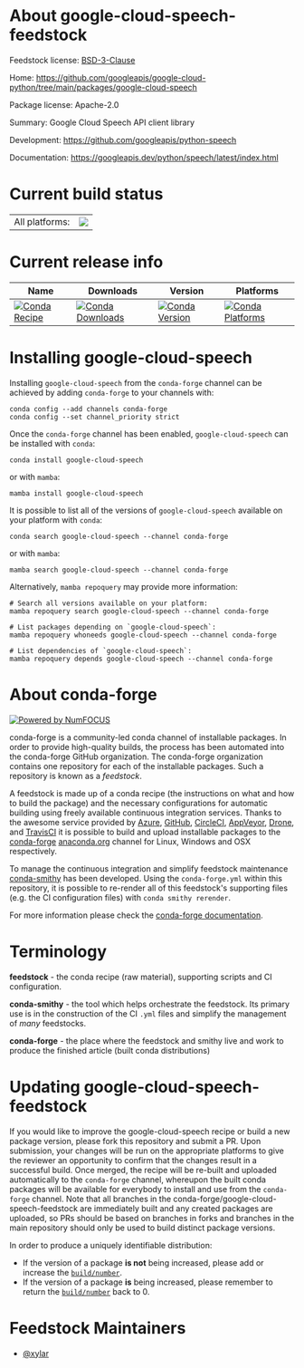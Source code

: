 About google-cloud-speech-feedstock
===================================

Feedstock license: [BSD-3-Clause](https://github.com/conda-forge/google-cloud-speech-feedstock/blob/main/LICENSE.txt)

Home: https://github.com/googleapis/google-cloud-python/tree/main/packages/google-cloud-speech

Package license: Apache-2.0

Summary: Google Cloud Speech API client library

Development: https://github.com/googleapis/python-speech

Documentation: https://googleapis.dev/python/speech/latest/index.html

Current build status
====================


<table><tr><td>All platforms:</td>
    <td>
      <a href="https://dev.azure.com/conda-forge/feedstock-builds/_build/latest?definitionId=12022&branchName=main">
        <img src="https://dev.azure.com/conda-forge/feedstock-builds/_apis/build/status/google-cloud-speech-feedstock?branchName=main">
      </a>
    </td>
  </tr>
</table>

Current release info
====================

| Name | Downloads | Version | Platforms |
| --- | --- | --- | --- |
| [![Conda Recipe](https://img.shields.io/badge/recipe-google--cloud--speech-green.svg)](https://anaconda.org/conda-forge/google-cloud-speech) | [![Conda Downloads](https://img.shields.io/conda/dn/conda-forge/google-cloud-speech.svg)](https://anaconda.org/conda-forge/google-cloud-speech) | [![Conda Version](https://img.shields.io/conda/vn/conda-forge/google-cloud-speech.svg)](https://anaconda.org/conda-forge/google-cloud-speech) | [![Conda Platforms](https://img.shields.io/conda/pn/conda-forge/google-cloud-speech.svg)](https://anaconda.org/conda-forge/google-cloud-speech) |

Installing google-cloud-speech
==============================

Installing `google-cloud-speech` from the `conda-forge` channel can be achieved by adding `conda-forge` to your channels with:

```
conda config --add channels conda-forge
conda config --set channel_priority strict
```

Once the `conda-forge` channel has been enabled, `google-cloud-speech` can be installed with `conda`:

```
conda install google-cloud-speech
```

or with `mamba`:

```
mamba install google-cloud-speech
```

It is possible to list all of the versions of `google-cloud-speech` available on your platform with `conda`:

```
conda search google-cloud-speech --channel conda-forge
```

or with `mamba`:

```
mamba search google-cloud-speech --channel conda-forge
```

Alternatively, `mamba repoquery` may provide more information:

```
# Search all versions available on your platform:
mamba repoquery search google-cloud-speech --channel conda-forge

# List packages depending on `google-cloud-speech`:
mamba repoquery whoneeds google-cloud-speech --channel conda-forge

# List dependencies of `google-cloud-speech`:
mamba repoquery depends google-cloud-speech --channel conda-forge
```


About conda-forge
=================

[![Powered by
NumFOCUS](https://img.shields.io/badge/powered%20by-NumFOCUS-orange.svg?style=flat&colorA=E1523D&colorB=007D8A)](https://numfocus.org)

conda-forge is a community-led conda channel of installable packages.
In order to provide high-quality builds, the process has been automated into the
conda-forge GitHub organization. The conda-forge organization contains one repository
for each of the installable packages. Such a repository is known as a *feedstock*.

A feedstock is made up of a conda recipe (the instructions on what and how to build
the package) and the necessary configurations for automatic building using freely
available continuous integration services. Thanks to the awesome service provided by
[Azure](https://azure.microsoft.com/en-us/services/devops/), [GitHub](https://github.com/),
[CircleCI](https://circleci.com/), [AppVeyor](https://www.appveyor.com/),
[Drone](https://cloud.drone.io/welcome), and [TravisCI](https://travis-ci.com/)
it is possible to build and upload installable packages to the
[conda-forge](https://anaconda.org/conda-forge) [anaconda.org](https://anaconda.org/)
channel for Linux, Windows and OSX respectively.

To manage the continuous integration and simplify feedstock maintenance
[conda-smithy](https://github.com/conda-forge/conda-smithy) has been developed.
Using the ``conda-forge.yml`` within this repository, it is possible to re-render all of
this feedstock's supporting files (e.g. the CI configuration files) with ``conda smithy rerender``.

For more information please check the [conda-forge documentation](https://conda-forge.org/docs/).

Terminology
===========

**feedstock** - the conda recipe (raw material), supporting scripts and CI configuration.

**conda-smithy** - the tool which helps orchestrate the feedstock.
                   Its primary use is in the construction of the CI ``.yml`` files
                   and simplify the management of *many* feedstocks.

**conda-forge** - the place where the feedstock and smithy live and work to
                  produce the finished article (built conda distributions)


Updating google-cloud-speech-feedstock
======================================

If you would like to improve the google-cloud-speech recipe or build a new
package version, please fork this repository and submit a PR. Upon submission,
your changes will be run on the appropriate platforms to give the reviewer an
opportunity to confirm that the changes result in a successful build. Once
merged, the recipe will be re-built and uploaded automatically to the
`conda-forge` channel, whereupon the built conda packages will be available for
everybody to install and use from the `conda-forge` channel.
Note that all branches in the conda-forge/google-cloud-speech-feedstock are
immediately built and any created packages are uploaded, so PRs should be based
on branches in forks and branches in the main repository should only be used to
build distinct package versions.

In order to produce a uniquely identifiable distribution:
 * If the version of a package **is not** being increased, please add or increase
   the [``build/number``](https://docs.conda.io/projects/conda-build/en/latest/resources/define-metadata.html#build-number-and-string).
 * If the version of a package **is** being increased, please remember to return
   the [``build/number``](https://docs.conda.io/projects/conda-build/en/latest/resources/define-metadata.html#build-number-and-string)
   back to 0.

Feedstock Maintainers
=====================

* [@xylar](https://github.com/xylar/)

